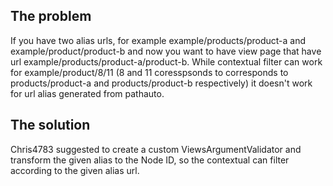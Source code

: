 ## The problem 

If you have two alias urls, for example example/products/product-a and example/product/product-b and now you want to have view page that have url example/products/product-a/product-b.
While contextual filter can work for example/product/8/11 (8 and 11 coresspsonds to corresponds to products/product-a and products/product-b respectively) it doesn't work for url alias generated from pathauto. 

## The solution

Chris4783 suggested to create a custom ViewsArgumentValidator and transform the given alias to the Node ID, so the contextual can filter according to the given alias url.
